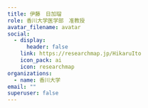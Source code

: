 ```yaml
---
title: 伊藤　日加瑠
role: 香川大学医学部　准教授
avatar_filename: avatar
social:
  - display:
      header: false
    link: https://researchmap.jp/HikaruIto
    icon_pack: ai
    icon: researchmap
organizations:
  - name: 香川大学
email: ""
superuser: false
---
```

